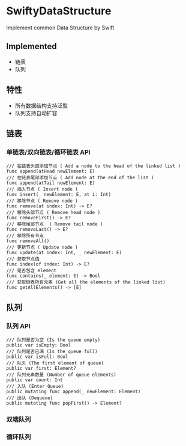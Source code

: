 # SwiftyDataStructure
Implement common Data Structure by Swift 

## Implemented
* 链表
* 队列

## 特性
* 所有数据结构支持泛型
* 队列支持自动扩容

## 链表
### 单链表/双向链表/循环链表 API
```
/// 在链表头部添加节点 ( Add a node to the head of the linked list )
func append(atHead newElement: E)
/// 在链表尾部添加节点 ( Add node at the end of the list )
func append(atTail newElement: E)
/// 插入节点 ( Insert node )
func insert(_ newElement: E, at i: Int)
/// 移除节点 ( Remove node )
func remove(at index: Int) -> E?
/// 移除头部节点 ( Remove head node )
func removeFirst() -> E?
/// 移除尾部节点  ( Remove tail node )
func removeLast() -> E?
/// 移除所有节点
func removeAll()
/// 更新节点 ( Update node )
func update(at index: Int, _ newElement: E)
/// 获取节点值
func index(of index: Int) -> E?
/// 是否包含 element
func contains(_ element: E) -> Bool
/// 获取链表所有元素 (Get all the elements of the linked list)
func getAllElements() -> [E]
```

## 队列
### 队列 API
```
/// 队列是否为空 (Is the queue empty)
public var isEmpty: Bool 
/// 队列是否已满 (Is the queue full)
public var isFull: Bool 
/// 队头 (The first element of queue)
public var first: Element? 
/// 队列元素数量 (Number of queue elements)
public var count: Int
/// 入队 (Enter Queue)
public mutating func append(_ newElement: Element) 
/// 出队 (Dequeue)
public mutating func popFirst() -> Element? 
```

### 双端队列
### 循环队列
